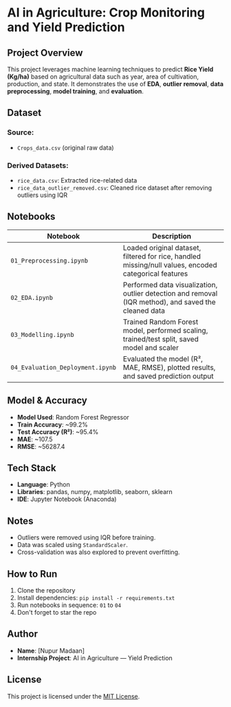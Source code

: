 # AI in Agriculture: Crop Monitoring and Yield Prediction

## Project Overview

This project leverages machine learning techniques to predict **Rice Yield (Kg/ha)** based on agricultural data such as year, area of cultivation, production, and state. It demonstrates the use of **EDA**, **outlier removal**, **data preprocessing**, **model training**, and **evaluation**.


## Dataset

### Source:

- `Crops_data.csv` (original raw data)

### Derived Datasets:

- `rice_data.csv`: Extracted rice-related data
- `rice_data_outlier_removed.csv`: Cleaned rice dataset after removing outliers using IQR



## Notebooks

| Notebook                         | Description                                                                                           |
| -------------------------------- | ----------------------------------------------------------------------------------------------------- |
| `01_Preprocessing.ipynb`         | Loaded original dataset, filtered for rice, handled missing/null values, encoded categorical features |
| `02_EDA.ipynb`                   | Performed data visualization, outlier detection and removal (IQR method), and saved the cleaned data  |
| `03_Modelling.ipynb`             | Trained Random Forest model, performed scaling, trained/test split, saved model and scaler            |
| `04_Evaluation_Deployment.ipynb` | Evaluated the model (R², MAE, RMSE), plotted results, and saved prediction output                     |



## Model & Accuracy

- **Model Used**: Random Forest Regressor
- **Train Accuracy**: ~99.2%
- **Test Accuracy (R²)**: ~95.4%
- **MAE**: ~107.5
- **RMSE**: ~56287.4



## Tech Stack

- **Language**: Python
- **Libraries**: pandas, numpy, matplotlib, seaborn, sklearn
- **IDE**: Jupyter Notebook (Anaconda)



## Notes

- Outliers were removed using IQR before training.
- Data was scaled using `StandardScaler`.
- Cross-validation was also explored to prevent overfitting.



## How to Run

1. Clone the repository
2. Install dependencies: `pip install -r requirements.txt`
3. Run notebooks in sequence: `01` to `04`
4. Don't forget to star the repo 



## Author

- **Name**: [Nupur Madaan]
- **Internship Project**: AI in Agriculture — Yield Prediction



## License

This project is licensed under the [MIT License](LICENSE.md).



